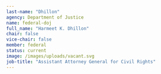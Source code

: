 ```yaml
---
last-name: "Dhillon"
agency: Department of Justice
name: federal-doj
full_name: "Harmeet K. Dhillon"
chair: false
vice-chair: false
member: federal
status: current
image: /images/uploads/vacant.svg
job-title: "Assistant Attorney General for Civil Rights"
---
```

